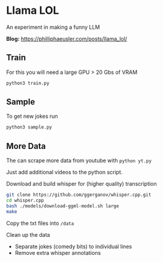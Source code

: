 # Llama LOL

An experiment in making a funny LLM

**Blog:** <https://philliphaeusler.com/posts/llama_lol/>

## Train

For this you will need a large GPU > 20 Gbs of VRAM

```bash
python3 train.py
```

## Sample

To get new jokes run

```bash
python3 sample.py
```

## More Data

The can scrape more data from youtube with `python yt.py`

Just add additional videos to the python script.

Download and build whisper for (higher quality) transcription

```bash
git clone https://github.com/ggerganov/whisper.cpp.git
cd whisper.cpp
bash ./models/download-ggml-model.sh large
make
```

Copy the txt files into `/data`

Clean up the data

- Separate jokes (comedy bits) to individual lines
- Remove extra whisper annotations

